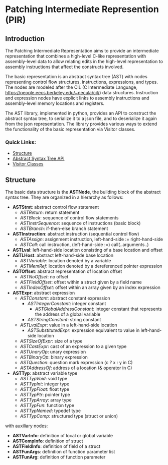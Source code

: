 # Patching Intermediate Represention (PIR)

## Introduction

The Patching Intermediate Representation aims to provide an intermediate representation
that combines a high-level C-like representation with assembly-level data to allow
relating edits in the high-level representation
to assembly instructions that affect the constructs involved.

The basic representation is an abstract syntax tree (AST) with nodes representing
control flow structures, instructions, expressions, and types. The nodes are modeled
after the CIL (C Intermediate Language, <https://people.eecs.berkeley.edu/~necula/cil/>) data structures. Instruction and expression
nodes have explicit links to assembly instructions and assembly-level memory locations
and registers.

The AST library, implemented in python, provides an API to construct the abstract
syntax tree, to serialize it to a json file, and to deserialize it again from the
json representation. The library provides various ways to extend the functionality
of the basic representation via Visitor classes.

### Quick Links:

- [Structure](#Structure)
- [Abstract Syntax Tree API](api.md)
- [Visitor Classes](visitors.md)

## Structure

The basic data structure is the **ASTNode**, the building block of the abstract
syntax tree. They are organized in a hierarchy as follows:

- **ASTStmt**: abstract control flow statement
  - *ASTReturn*: return statement
  - *ASTBlock*: sequence of control flow statements
  - *ASTInstrSequence*: sequence of instructions (basic block)
  - *ASTBranch*: if-then-else branch statement
- **ASTInstruction**: abstract instruction (sequential control flow)
  - *ASTAssign*: assignment instruction, left-hand-side := right-hand-side
  - *ASTCall*: call instruction, (left-hand-side :=) call(..arguments..)
- **ASTLval**: left-hand-side location consisting of a base location and offset
- **ASTLHost**: abstract left-hand-side base location
  - *ASTVariable*: location denoted by a variable
  - *ASTMemRef*: location denoted by a dereferenced pointer expression
- **ASTOffset**: abstract representation of location offset
  - *ASTNoOffset*: no offset
  - *ASTFieldOffset*: offset within a struct given by a field name
  - *ASTIndexOffset*: offset within an array given by an index expression
- **ASTExpr**: abstract expression
  - *ASTConstant*: abstract constant expression
    - *ASTIntegerConstant*: integer constant
      - *ASTGlobalAddressConstant*: integer constant that represents the address of
        a global variable
    - *ASTStringConstant*: string constant
  - *ASTLvalExpr*: value in a left-hand-side location
    - *ASTSubstitutedExpr*: expression equivalent to value in left-hand-side location
  - *ASTSizeOfExpr*: size of a type
  - *ASTCastExpr*: cast of an expression to a given type
  - *ASTUnaryOp*: unary expression
  - *ASTBinaryOp*: binary expression
  - *ASTQuestion*: question mark expression (c ? x : y in C)
  - *ASTAddressOf*: address of a location (& operator in C)
- **ASTTyp**: abstract variable type
  - *ASTTypVoid*: void type
  - *ASTTypInt*: integer type
  - *ASTTypFloat*: float type
  - *ASTTypPtr*: pointer type
  - *ASTTypArray*: array type
  - *ASTTypFun*: function type
  - *ASTTypNamed*: typedef type
  - *ASTTypComp*: structured type (struct or union)

with auxiliary nodes:

- **ASTVarInfo**: definition of local or global variable
- **ASTCompInfo**: definition of struct
- **ASTFieldInfo**: definition of field of a struct
- **ASTFunArgs**: definition of function parameter list
- **ASTFunArg**: definition of function parameter
